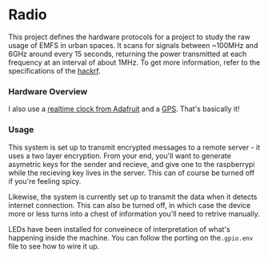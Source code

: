 # Radio
This project defines the hardware protocols for a project to study the raw usage of EMFS in urban spaces. It scans for signals between ~100MHz and 6GHz around every 15 seconds, returning the power transmitted at each frequency at an interval of about 1MHz. To get more information, refer to the specifications of the [hackrf](https://greatscottgadgets.com/hackrf/).

### Hardware Overview
I also use a [realtime clock from Adafruit](https://www.adafruit.com/product/3295) and a [GPS](https://www.adafruit.com/product/746). That's basically it!

### Usage
This system is set up to transmit encrypted messages to a remote server - it uses a two layer encryption. From your end, you'll want to generate asymetric keys for the sender and recieve, and give one to the raspberrypi while the recieving key lives in the server. This can of course be turned off if you're feeling spicy.

Likewise, the system is currently set up to transmit the data when it detects internet connection. This can also be turned off, in which case the device more or less turns into a chest of information you'll need to retrive manually.

LEDs have been installed for conveinece of interpretation of what's happening inside the machine. You can follow the porting on the`.gpio.env` file to see how to wire it up.

